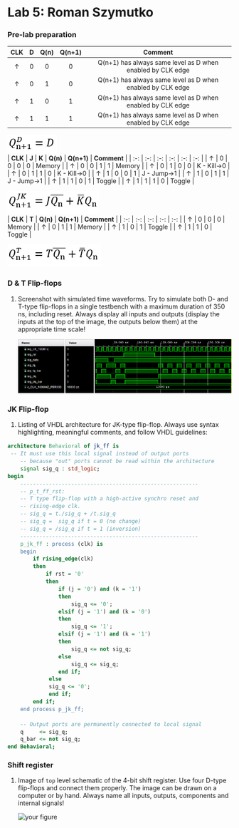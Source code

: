 # Lab 5: Roman Szymutko
### Pre-lab preparation
 | **CLK** | **D** | **Q(n)** | **Q(n+1)** | **Comment** |
 | :-: | :-: | :-: | :-: | :-: |
 | ↑ | 0 | 0 | 0 | Q(n+1) has always same level as D when enabled by CLK edge |
 | ↑ | 0 | 1 | 0 | Q(n+1) has always same level as D when enabled by CLK edge |
 | ↑ | 1 | 0 | 1 | Q(n+1) has always same level as D when enabled by CLK edge |
 | ↑ | 1 | 1 | 1 | Q(n+1) has always same level as D when enabled by CLK edge |
 
 ![characteristic equation for D](img/d-char-eq.png)
 </br>
 | **CLK** | **J** | **K** | **Q(n)** | **Q(n+1)** | **Comment** |
 | :-:     | :-:   | :-:   | :-:      | :-:        | :-:         |
 | ↑ | 0 | 0 | 0 | 0 | Memory |
 | ↑ | 0 | 0 | 1 | 1 | Memory |
 | ↑ | 0 | 1 | 0 | 0 | K - Kill->0 |
 | ↑ | 0 | 1 | 1 | 0 | K - Kill->0 |
 | ↑ | 1 | 0 | 0 | 1 | J - Jump->1 |
 | ↑ | 1 | 0 | 1 | 1 | J - Jump->1 |
 | ↑ | 1 | 1 | 0 | 1 | Toggle |
 | ↑ | 1 | 1 | 1 | 0 | Toggle |

 ![characteristic equation for JK](img/jk-char-eq.png)
 </br>
 | **CLK** | **T** | **Q(n)** | **Q(n+1)** | **Comment** |
 | :-: | :-: | :-: | :-: | :-: |
 | ↑ | 0 | 0 | 0 | Memory |
 | ↑ | 0 | 1 | 1 | Memory |
 | ↑ | 1 | 0 | 1 | Toggle |
 | ↑ | 1 | 1 | 0 | Toggle |

 ![characteristic equation for T](img/t-char-eq.png)
 </br>
### D & T Flip-flops

1. Screenshot with simulated time waveforms. Try to simulate both D- and T-type flip-flops in a single testbench with a maximum duration of 350 ns, including reset. Always display all inputs and outputs (display the inputs at the top of the image, the outputs below them) at the appropriate time scale!

   ![simulation](img/d-t-sim.png)

### JK Flip-flop

1. Listing of VHDL architecture for JK-type flip-flop. Always use syntax highlighting, meaningful comments, and follow VHDL guidelines:

```vhdl
architecture Behavioral of jk_ff is
 -- It must use this local signal instead of output ports
    -- because "out" ports cannot be read within the architecture
    signal sig_q : std_logic;
begin
    --------------------------------------------------------
    -- p_t_ff_rst:
    -- T type flip-flop with a high-active synchro reset and
    -- rising-edge clk.
    -- sig_q = t./sig_q + /t.sig_q
    -- sig_q =  sig_q if t = 0 (no change)
    -- sig_q = /sig_q if t = 1 (inversion)
    --------------------------------------------------------
    p_jk_ff : process (clk) is
    begin
        if rising_edge(clk)
        then
            if rst = '0'
            then
                if (j = '0') and (k = '1')
                then
                    sig_q <= '0';
                elsif (j = '1') and (k = '0')
                then
                    sig_q <= '1';
                elsif (j = '1') and (k = '1')
                then
                    sig_q <= not sig_q;
                else
                    sig_q <= sig_q;
                end if;
             else
             sig_q <= '0';
             end if;
        end if;
    end process p_jk_ff;

    -- Output ports are permanently connected to local signal
    q     <= sig_q;
    q_bar <= not sig_q;
end Behavioral;
```

### Shift register

1. Image of `top` level schematic of the 4-bit shift register. Use four D-type flip-flops and connect them properly. The image can be drawn on a computer or by hand. Always name all inputs, outputs, components and internal signals!

   ![your figure]()
